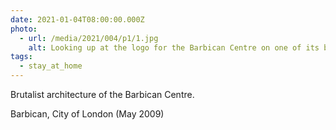 ```yaml
---
date: 2021-01-04T08:00:00.000Z
photo:
  - url: /media/2021/004/p1/1.jpg
    alt: Looking up at the logo for the Barbican Centre on one of its buildings.
tags:
  - stay_at_home
---
```


Brutalist architecture of the Barbican Centre.

Barbican, City of London (May 2009)
